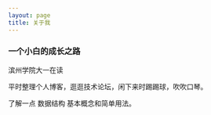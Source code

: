 ```yaml
---
layout: page
title: 关于我 
---
```


<h3> 一个小白的成长之路</h3> 
<p>滨州学院大一在读
<p>
平时整理个人博客，逛逛技术论坛，闲下来时踢踢球，吹吹口琴。
<p>
了解一点 数据结构 基本概念和简单用法。

<p>

 

<p>


<p>



<p> 

<p> 

<p> 




